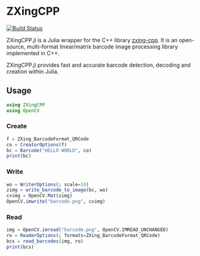 # ZXingCPP

[![Build Status](https://github.com/rakeshksr/ZXingCPP.jl/actions/workflows/CI.yml/badge.svg?branch=main)](https://github.com/rakeshksr/ZXingCPP.jl/actions/workflows/CI.yml?query=branch%3Amain)


ZXingCPP.jl is a Julia wrapper for the C++ library [zxing-cpp](https://github.com/zxing-cpp/zxing-cpp). It is an open-source, multi-format linear/matrix barcode image processing library implemented in C++.

ZXingCPP.jl provides fast and accurate barcode detection, decoding and creation within Julia.


## Usage
```julia
using ZXingCPP
using OpenCV
```
### Create
```julia
f = ZXing_BarcodeFormat_QRCode
co = CreatorOptions(f)
bc = Barcode("HELLO WORLD", co)
print(bc)
```
### Write
```julia
wo = WriterOptions(; scale=10)
zimg = write_barcode_to_image(bc, wo)
cvimg = OpenCV.Mat(zimg)
OpenCV.imwrite("barcode.png", cvimg)
```
### Read
```julia
img = OpenCV.imread("barcode.png", OpenCV.IMREAD_UNCHANGED)
ro = ReaderOptions(; formats=ZXing_BarcodeFormat_QRCode)
bcs = read_barcodes(img, ro)
print(bcs)
```
